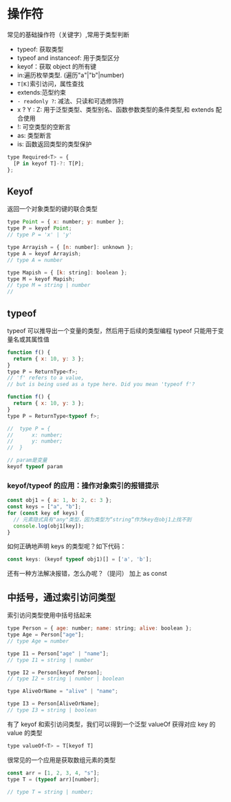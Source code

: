 # 操作符

常见的基础操作符（关键字）,常用于类型判断

- typeof: 获取类型
- typeof and instanceof: 用于类型区分
- keyof：获取 object 的所有键
- in:遍历枚举类型. (遍历"a"|"b"|number)
- `T[K]`索引访问，属性查找
- extends:范型约束
- `- readonly ?`: 减法、只读和可选修饰符
- x ? Y : Z: 用于泛型类型、类型别名、函数参数类型的条件类型,和 extends 配合使用
- !: 可空类型的空断言
- as: 类型断言
- is: 函数返回类型的类型保护

```js
type Required<T> = {
  [P in keyof T]-?: T[P];
};

```

## Keyof

返回一个对象类型的键的联合类型

```js
type Point = { x: number; y: number };
type P = keyof Point;
// type P = 'x' | 'y'

type Arrayish = { [n: number]: unknown };
type A = keyof Arrayish;
// type A = number

type Mapish = { [k: string]: boolean };
type M = keyof Mapish;
// type M = string | number
//
```

## typeof

typeof 可以推导出一个变量的类型，然后用于后续的类型编程
typeof 只能用于变量名或其属性值

```js
function f() {
  return { x: 10, y: 3 };
}
type P = ReturnType<f>;
// 'f' refers to a value,
// but is being used as a type here. Did you mean 'typeof f'?

function f() {
  return { x: 10, y: 3 };
}
type P = ReturnType<typeof f>;

//  type P = {
//      x: number;
//      y: number;
//  }
```

```js
// param是变量
keyof typeof param
```

### keyof/typeof 的应用：操作对象索引的报错提示

```js
const obj1 = { a: 1, b: 2, c: 3 };
const keys = ["a", "b"];
for (const key of keys) {
  // 元素隐式具有"any"类型，因为类型为“string“作为key在obj1上找不到
  console.log(obj1[key]);
}
```

如何正确地声明 keys 的类型呢？如下代码：

```js
const keys: (keyof typeof obj1)[] = ['a', 'b'];
```

还有一种方法解决报错，怎么办呢？（提问）
加上 as const

## 中括号，通过索引访问类型

索引访问类型使用中括号括起来

```js
type Person = { age: number; name: string; alive: boolean };
type Age = Person["age"];
// type Age = number

type I1 = Person["age" | "name"];
// type I1 = string | number

type I2 = Person[keyof Person];
// type I2 = string | number | boolean

type AliveOrName = "alive" | "name";

type I3 = Person[AliveOrName];
// type I3 = string | boolean
```

有了 keyof 和索引访问类型，我们可以得到一个泛型 valueOf
获得对应 key 的 value 的类型

```js
type valueOf<T> = T[keyof T]
```

很常见的一个应用是获取数组元素的类型

```js
const arr = [1, 2, 3, 4, "s"];
type T = (typeof arr)[number];

// type T = string | number;
```

